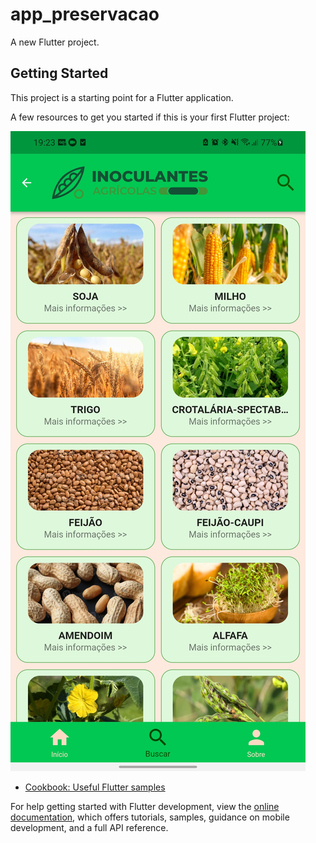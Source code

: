 # app_preservacao

A new Flutter project.

## Getting Started

This project is a starting point for a Flutter application.

A few resources to get you started if this is your first Flutter project:

[![Clique aqui](https://github.com/Carlos-Eduardo-Guedes-01/insumos/blob/main/apresentacao/Screenshot_20230709-192326.jpg)](https://youtu.be/FRONnF87BdE)

- [Cookbook: Useful Flutter samples](https://docs.flutter.dev/cookbook)

For help getting started with Flutter development, view the
[online documentation](https://docs.flutter.dev/), which offers tutorials,
samples, guidance on mobile development, and a full API reference.
